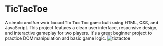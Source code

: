 # TicTacToe
A simple and fun web-based Tic Tac Toe game built using HTML, CSS, and JavaScript. This project features a clean user interface, responsive design, and interactive gameplay for two players. It's a great beginner project to practice DOM manipulation and basic game logic.
![tictactoe](https://github.com/user-attachments/assets/6cd27d99-a164-40b9-8f10-7184fe4314bb)
